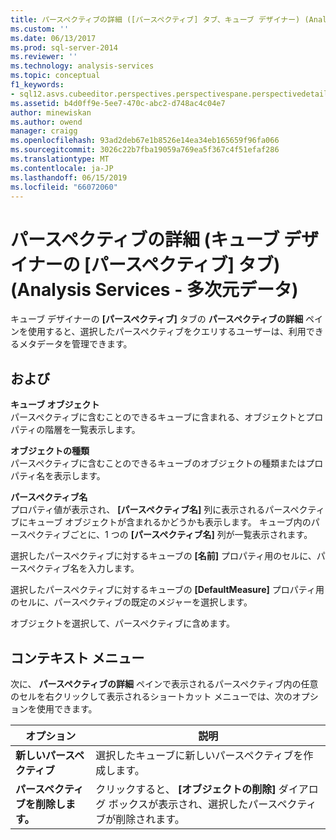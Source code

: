 ```yaml
---
title: パースペクティブの詳細 ([パースペクティブ] タブ、キューブ デザイナー) (Analysis Services - 多次元データ) |Microsoft Docs
ms.custom: ''
ms.date: 06/13/2017
ms.prod: sql-server-2014
ms.reviewer: ''
ms.technology: analysis-services
ms.topic: conceptual
f1_keywords:
- sql12.asvs.cubeeditor.perspectives.perspectivespane.perspectivedetails.f2
ms.assetid: b4d0ff9e-5ee7-470c-abc2-d748ac4c04e7
author: minewiskan
ms.author: owend
manager: craigg
ms.openlocfilehash: 93ad2deb67e1b8526e14ea34eb165659f96fa066
ms.sourcegitcommit: 3026c22b7fba19059a769ea5f367c4f51efaf286
ms.translationtype: MT
ms.contentlocale: ja-JP
ms.lasthandoff: 06/15/2019
ms.locfileid: "66072060"
---
```

# <a name="perspective-details-perspectives-tab-cube-designer-analysis-services---multidimensional-data"></a>パースペクティブの詳細 (キューブ デザイナーの [パースペクティブ] タブ) (Analysis Services - 多次元データ)
  キューブ デザイナーの **[パースペクティブ]** タブの **パースペクティブの詳細** ペインを使用すると、選択したパースペクティブをクエリするユーザーは、利用できるメタデータを管理できます。  
  
## <a name="options"></a>および  
 **キューブ オブジェクト**  
 パースペクティブに含むことのできるキューブに含まれる、オブジェクトとプロパティの階層を一覧表示します。  
  
 **オブジェクトの種類**  
 パースペクティブに含むことのできるキューブのオブジェクトの種類またはプロパティ名を表示します。  
  
 **パースペクティブ名**  
 プロパティ値が表示され、 **[パースペクティブ名]** 列に表示されるパースペクティブにキューブ オブジェクトが含まれるかどうかも表示します。 キューブ内のパースペクティブごとに、1 つの **[パースペクティブ名]** 列が一覧表示されます。  
  
 選択したパースペクティブに対するキューブの **[名前]** プロパティ用のセルに、パースペクティブ名を入力します。  
  
 選択したパースペクティブに対するキューブの **[DefaultMeasure]** プロパティ用のセルに、パースペクティブの既定のメジャーを選択します。  
  
 オブジェクトを選択して、パースペクティブに含めます。  
  
## <a name="context-menu"></a>コンテキスト メニュー  
 次に、 **パースペクティブの詳細** ペインで表示されるパースペクティブ内の任意のセルを右クリックして表示されるショートカット メニューでは、次のオプションを使用できます。  
  
|オプション|説明|  
|------------|-----------------|  
|**新しいパースペクティブ**|選択したキューブに新しいパースペクティブを作成します。|  
|**パースペクティブを削除します。**|クリックすると、 **[オブジェクトの削除]** ダイアログ ボックスが表示され、選択したパースペクティブが削除されます。|  
  
  
